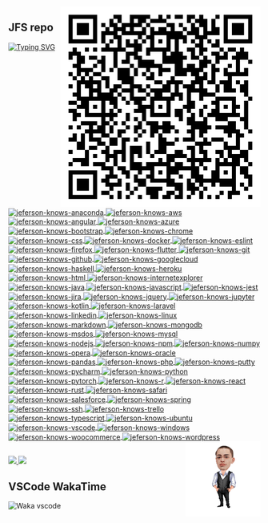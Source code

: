<img src="./qrcode.png" alt="qrcode-whatsapp" min-width="400px" max-width="400px" width="400px" align="right">

## JFS repo

[![Typing SVG](https://readme-typing-svg.demolab.com/?lines=JavaScript+🎯;Node.js+🧩;MongoDB+📂;Unit+tests+🧪;WordPress+📰;Microservices+⚙️;Project+Mgmt+📦;Excel+📊;Process+Devt+🚀;Multilingual+🗽;Let's+chat+😁)](https://github.com/jeferson-franco)

<a href="https://www.linkedin.com/in/jefersonfranco/">
  <div dir="auto">
    <br>
    <img alt="jeferson-knows-anaconda" height="70" width="80" style="max-width: 100%;" align=center src="https://cdn.jsdelivr.net/gh/devicons/devicon/icons/anaconda/anaconda-original-wordmark.svg"/>
    <img alt="jeferson-knows-aws" height="70" width="80" style="max-width: 100%;" align=center src="https://cdn.jsdelivr.net/gh/devicons/devicon/icons/amazonwebservices/amazonwebservices-plain-wordmark.svg"/>
    <img alt="jeferson-knows-angular" height="70" width="80" style="max-width: 100%;" align=center src="https://cdn.jsdelivr.net/gh/devicons/devicon/icons/angularjs/angularjs-plain-wordmark.svg"/>
    <img alt="jeferson-knows-azure" height="70" width="80" style="max-width: 100%;" align=center src="https://cdn.jsdelivr.net/gh/devicons/devicon/icons/azure/azure-original-wordmark.svg"/>
    <img alt="jeferson-knows-bootstrap" height="70" width="80" style="max-width: 100%;" align=center src="https://cdn.jsdelivr.net/gh/devicons/devicon/icons/bootstrap/bootstrap-plain-wordmark.svg"/>
    <img alt="jeferson-knows-chrome" height="70" width="80" style="max-width: 100%;" align=center src="https://cdn.jsdelivr.net/gh/devicons/devicon/icons/chrome/chrome-plain-wordmark.svg"/>
    <img alt="jeferson-knows-css" height="70" width="80" style="max-width: 100%;" align=center src="https://cdn.jsdelivr.net/gh/devicons/devicon/icons/css3/css3-plain-wordmark.svg"/>
    <img alt="jeferson-knows-docker" height="70" width="80" style="max-width: 100%;" align=center src="https://cdn.jsdelivr.net/gh/devicons/devicon/icons/docker/docker-plain-wordmark.svg"/>
    <img alt="jeferson-knows-eslint" height="70" width="80" style="max-width: 100%;" align=center src="https://cdn.jsdelivr.net/gh/devicons/devicon/icons/eslint/eslint-original-wordmark.svg"/>
    <img alt="jeferson-knows-firefox" height="70" width="80" style="max-width: 100%;" align=center src="https://cdn.jsdelivr.net/gh/devicons/devicon/icons/firefox/firefox-plain-wordmark.svg"/>
    <img alt="jeferson-knows-flutter" height="70" width="80" style="max-width: 100%;" align=center src="https://cdn.jsdelivr.net/gh/devicons/devicon/icons/flutter/flutter-plain.svg"/>
    <img alt="jeferson-knows-git" height="70" width="80" style="max-width: 100%;" align=center src="https://cdn.jsdelivr.net/gh/devicons/devicon/icons/git/git-plain-wordmark.svg"/>
    <img alt="jeferson-knows-github" height="70" width="80" style="max-width: 100%;" align=center src="https://cdn.jsdelivr.net/gh/devicons/devicon/icons/github/github-original-wordmark.svg"/>
    <img alt="jeferson-knows-googlecloud" height="70" width="80" style="max-width: 100%;" align=center src="https://cdn.jsdelivr.net/gh/devicons/devicon/icons/googlecloud/googlecloud-plain-wordmark.svg"/>
    <img alt="jeferson-knows-haskell" height="70" width="80" style="max-width: 100%;" align=center src="https://cdn.jsdelivr.net/gh/devicons/devicon/icons/haskell/haskell-original-wordmark.svg"/>
    <img alt="jeferson-knows-heroku" height="70" width="80" style="max-width: 100%;" align=center src="https://cdn.jsdelivr.net/gh/devicons/devicon/icons/heroku/heroku-plain-wordmark.svg"/>
    <img alt="jeferson-knows-html" height="70" width="80" style="max-width: 100%;" align=center src="https://cdn.jsdelivr.net/gh/devicons/devicon/icons/html5/html5-plain-wordmark.svg"/>
    <img alt="jeferson-knows-internetexplorer" height="70" width="80" style="max-width: 100%;" align=center src="https://cdn.jsdelivr.net/gh/devicons/devicon/icons/ie10/ie10-original.svg"/>
    <img alt="jeferson-knows-java" height="70" width="80" style="max-width: 100%;" align=center src="https://cdn.jsdelivr.net/gh/devicons/devicon/icons/java/java-plain-wordmark.svg"/>
    <img alt="jeferson-knows-javascript" height="70" width="80" style="max-width: 100%;" align=center src="https://cdn.jsdelivr.net/gh/devicons/devicon/icons/javascript/javascript-plain.svg"/>
    <img alt="jeferson-knows-jest" height="70" width="80" style="max-width: 100%;" align=center src="https://cdn.jsdelivr.net/gh/devicons/devicon/icons/jest/jest-plain.svg"/>
    <img alt="jeferson-knows-jira" height="70" width="80" style="max-width: 100%;" align=center src="https://cdn.jsdelivr.net/gh/devicons/devicon/icons/jira/jira-plain-wordmark.svg"/>
    <img alt="jeferson-knows-jquery" height="70" width="80" style="max-width: 100%;" align=center src="https://cdn.jsdelivr.net/gh/devicons/devicon/icons/jquery/jquery-plain-wordmark.svg"/>
    <img alt="jeferson-knows-jupyter" height="70" width="80" style="max-width: 100%;" align=center src="https://cdn.jsdelivr.net/gh/devicons/devicon/icons/jupyter/jupyter-original-wordmark.svg"/>
    <img alt="jeferson-knows-kotlin" height="70" width="80" style="max-width: 100%;" align=center src="https://cdn.jsdelivr.net/gh/devicons/devicon/icons/kotlin/kotlin-plain-wordmark.svg"/>
    <img alt="jeferson-knows-laravel" height="70" width="80" style="max-width: 100%;" align=center src="https://cdn.jsdelivr.net/gh/devicons/devicon/icons/laravel/laravel-plain-wordmark.svg"/>
    <img alt="jeferson-knows-linkedin" height="70" width="80" style="max-width: 100%;" align=center src="https://cdn.jsdelivr.net/gh/devicons/devicon/icons/linkedin/linkedin-original.svg"/>
    <img alt="jeferson-knows-linux" height="70" width="80" style="max-width: 100%;" align=center src="https://cdn.jsdelivr.net/gh/devicons/devicon/icons/linux/linux-original.svg"/>
    <img alt="jeferson-knows-markdown" height="70" width="80" style="max-width: 100%;" align=center src="https://cdn.jsdelivr.net/gh/devicons/devicon/icons/markdown/markdown-original.svg"/>
    <img alt="jeferson-knows-mongodb" height="70" width="80" style="max-width: 100%;" align=center src="https://cdn.jsdelivr.net/gh/devicons/devicon/icons/mongodb/mongodb-plain-wordmark.svg"/>
    <img alt="jeferson-knows-msdos" height="70" width="80" style="max-width: 100%;" align=center src="https://cdn.jsdelivr.net/gh/devicons/devicon/icons/msdos/msdos-original.svg"/>
    <img alt="jeferson-knows-mysql" height="70" width="80" style="max-width: 100%;" align=center src="https://cdn.jsdelivr.net/gh/devicons/devicon/icons/mysql/mysql-plain-wordmark.svg"/>
    <img alt="jeferson-knows-nodejs" height="70" width="80" style="max-width: 100%;" align=center src="https://cdn.jsdelivr.net/gh/devicons/devicon/icons/nodejs/nodejs-plain-wordmark.svg"/>
    <img alt="jeferson-knows-npm" height="70" width="80" style="max-width: 100%;" align=center src="https://cdn.jsdelivr.net/gh/devicons/devicon/icons/npm/npm-original-wordmark.svg"/>
    <img alt="jeferson-knows-numpy" height="70" width="80" style="max-width: 100%;" align=center src="https://cdn.jsdelivr.net/gh/devicons/devicon/icons/numpy/numpy-original-wordmark.svg"/>
    <img alt="jeferson-knows-opera" height="70" width="80" style="max-width: 100%;" align=center src="https://cdn.jsdelivr.net/gh/devicons/devicon/icons/opera/opera-plain-wordmark.svg"/>
    <img alt="jeferson-knows-oracle" height="70" width="80" style="max-width: 100%;" align=center src="https://cdn.jsdelivr.net/gh/devicons/devicon/icons/oracle/oracle-original.svg"/>
    <img alt="jeferson-knows-pandas" height="70" width="80" style="max-width: 100%;" align=center src="https://cdn.jsdelivr.net/gh/devicons/devicon/icons/pandas/pandas-original-wordmark.svg"/>
    <img alt="jeferson-knows-php" height="70" width="80" style="max-width: 100%;" align=center src="https://cdn.jsdelivr.net/gh/devicons/devicon/icons/php/php-plain.svg"/>
    <img alt="jeferson-knows-putty" height="70" width="80" style="max-width: 100%;" align=center src="https://cdn.jsdelivr.net/gh/devicons/devicon/icons/putty/putty-original.svg"/>
    <img alt="jeferson-knows-pycharm" height="70" width="80" style="max-width: 100%;" align=center src="https://cdn.jsdelivr.net/gh/devicons/devicon/icons/pycharm/pycharm-original-wordmark.svg"/>
    <img alt="jeferson-knows-python" height="70" width="80" style="max-width: 100%;" align=center src="https://cdn.jsdelivr.net/gh/devicons/devicon/icons/python/python-original-wordmark.svg"/>
    <img alt="jeferson-knows-pytorch" height="70" width="80" style="max-width: 100%;" align=center src="https://cdn.jsdelivr.net/gh/devicons/devicon/icons/pytorch/pytorch-plain-wordmark.svg"/>
    <img alt="jeferson-knows-r" height="70" width="80" style="max-width: 100%;" align=center src="https://cdn.jsdelivr.net/gh/devicons/devicon/icons/r/r-original.svg"/>
    <img alt="jeferson-knows-react" height="70" width="80" style="max-width: 100%;" align=center src="https://cdn.jsdelivr.net/gh/devicons/devicon/icons/react/react-original-wordmark.svg"/>
    <img alt="jeferson-knows-rust" height="70" width="80" style="max-width: 100%;" align=center src="https://cdn.jsdelivr.net/gh/devicons/devicon/icons/rust/rust-plain.svg"/>
    <img alt="jeferson-knows-safari" height="70" width="80" style="max-width: 100%;" align=center src="https://cdn.jsdelivr.net/gh/devicons/devicon/icons/safari/safari-plain-wordmark.svg"/>
    <img alt="jeferson-knows-salesforce" height="70" width="80" style="max-width: 100%;" align=center src="https://cdn.jsdelivr.net/gh/devicons/devicon/icons/salesforce/salesforce-plain.svg"/>
    <img alt="jeferson-knows-spring" height="70" width="80" style="max-width: 100%;" align=center src="https://cdn.jsdelivr.net/gh/devicons/devicon/icons/spring/spring-original-wordmark.svg"/>
    <img alt="jeferson-knows-ssh" height="70" width="80" style="max-width: 100%;" align=center src="https://cdn.jsdelivr.net/gh/devicons/devicon/icons/ssh/ssh-original-wordmark.svg"/>
    <img alt="jeferson-knows-trello" height="70" width="80" style="max-width: 100%;" align=center src="https://cdn.jsdelivr.net/gh/devicons/devicon/icons/trello/trello-plain-wordmark.svg"/>
    <img alt="jeferson-knows-typescript" height="70" width="80" style="max-width: 100%;" align=center src="https://cdn.jsdelivr.net/gh/devicons/devicon/icons/typescript/typescript-plain.svg"/>
    <img alt="jeferson-knows-ubuntu" height="70" width="80" style="max-width: 100%;" align=center src="https://cdn.jsdelivr.net/gh/devicons/devicon/icons/ubuntu/ubuntu-plain-wordmark.svg"/>
    <img alt="jeferson-knows-vscode" height="70" width="80" style="max-width: 100%;" align=center src="https://cdn.jsdelivr.net/gh/devicons/devicon/icons/vscode/vscode-original-wordmark.svg"/>
    <img alt="jeferson-knows-windows" height="70" width="80" style="max-width: 100%;" align=center src="https://cdn.jsdelivr.net/gh/devicons/devicon/icons/windows8/windows8-original.svg"/>
    <img alt="jeferson-knows-woocommerce" height="70" width="80" style="max-width: 100%;" align=center src="https://cdn.jsdelivr.net/gh/devicons/devicon/icons/woocommerce/woocommerce-plain-wordmark.svg"/>
    <img alt="jeferson-knows-wordpress" height="70" width="80" style="max-width: 100%;" align=center src="https://cdn.jsdelivr.net/gh/devicons/devicon/icons/wordpress/wordpress-original.svg"/>
    <img alt="jefe-cartoon" height="150" style="max-width: 100%;" align="right" src="NzhwuCk9_male_2_cartoon26.png"/>
  </div>
  <h2 dir="auto"></h2>
</a>

<div dir="auto">
  <a href="https://github.com/jeferson-franco"></a>
  <a href="https://www.linkedin.com/in/jefersonfranco/" alt="jefe-linkedin">
    <img style="max-width: 100%;" src="https://img.shields.io/badge/-Linkedin-6610F2?style=for-the-badge&logo=Linkedin&logoColor=FFFFFF&link=https://www.linkedin.com/in/jefersonfranco/">
  </a>
  <a href="https://api.whatsapp.com/send?phone=5511966200991" alt="jefe-whatsapp">
    <img style="max-width: 100%;" src="https://img.shields.io/badge/-Whatsapp-6610F2?style=for-the-badge&logo=Whatsapp&logoColor=FFFFFF&link=https://api.whatsapp.com/send?phone=5511966200991">
  </a>

## VSCode WakaTime

![Waka vscode](https://wakatime.com/share/@328ec2d1-7a5b-47b2-8ff2-1d3c2f9fa1a9/ae7a4b23-a486-4c32-9402-e4147d7dfac8.svg)

</div>
